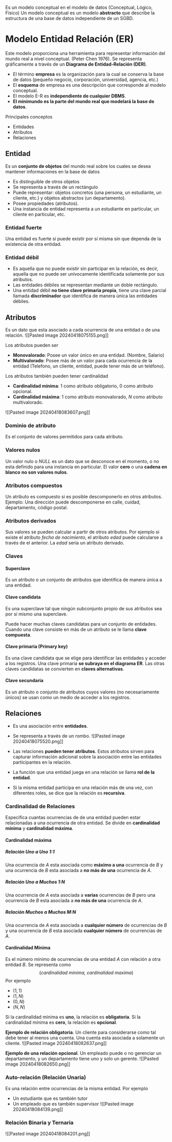 Es un modelo conceptual en el modelo de datos (Conceptual, Lógico, Físico)
Un modelo conceptual es un modelo **abstracto** que describe la estructura de una base de datos independiente de un SGBD.

# Modelo Entidad Relación (ER)
Este modelo proporciona una herramienta para representar información del mundo real a nivel conceptual. (Peter Chen 1976).
Se representa gráficamente a través de un **Diagrama de Entidad-Relación (DER)**.

- El término **empresa** es la organización para la cual se conserva la base de datos (pequeño negocio, corporación, universidad, agencia, etc.)
- El **esquema** de empresa es una descripción que corresponde al modelo conceptual.
- El modelo E-R es **independiente de cualquier DBMS**.
- **El minimundo es la parte del mundo real que modelará la base de datos**.

Principales conceptos
- Entidades
- Atributos
- Relaciones

## Entidad

Es un **conjunto de objetos** del mundo real sobre los cuales se desea mantener informaciones en la base de datos
- Es distinguible de otros objetos
- Se representa a través de un rectángulo
- Puede representar: objetos concretos (una persona, un estudiante, un cliente, etc.) y objetos abstractos (un departamento).
- Posee propiedades (atributos).
- Una instancia de entidad representa a un estudiante en particular, un cliente en particular, etc.


### Entidad fuerte
Una entidad es fuerte si puede existir por sí misma sin que dependa de la existencia de otra entidad.

### Entidad débil
- Es aquella que no puede existir sin participar en la relación, es decir, aquella que no puede ser unívocamente identificada solamente por sus atributos.
- Las entidades débiles se representan mediante un doble rectángulo.
- Una entidad débil **no tiene clave primaria propia**, tiene una clave parcial llamada **discriminador** que identifica de manera única las entidades débiles.

## Atributos
Es un dato que esta asociado a cada ocurrencia de una entidad o de una relación.
![[Pasted image 20240418075155.png]]



Los atributos pueden ser
- **Monovalorado**: Posee un valor único en una entidad. (Nombre, Salario)
- **Multivalorado**: Posee más de un valor para cada ocurrencia de la entidad (Telefono, un cliente, entidad, puede tener más de un teléfono).

Los atributos también pueden tener cardinalidad
- **Cardinalidad mínima**: $1$ como atributo obligatorio, $0$ como atributo opcional.
- **Cardinalidad máxima**: $1$ como atributo monovalorado, $N$ como atributo multivalorado.

![[Pasted image 20240418083607.png]]

### Dominio de atributo
Es el conjunto de valores permitidos para cada atributo.

### Valores nulos
Un valor nulo o *NULL* es un dato que se desconoce en el momento, o no esta definido para una instancia en particular. El valor **cero** o una **cadena en blanco** **no son valores nulos**.

### Atributos compuestos
Un atributo es compuesto si es posible descomponerlo en otros atributos. Ejemplo: Una dirección puede descomponerse en calle, cuidad, departamento, código postal.

### Atributos derivados
Sus valores se pueden calcular a partir de otros atributos. Por ejemplo si existe el atributo *fecha de nacimiento*, el atributo *edad* puede calcularse a través de el anterior. La *edad* sería un atributo derivado.

### Claves

#### Superclave
Es un atributo o un conjunto de atributos que identifica de manera única a una entidad.

#### Clave candidata
Es una superclave tal que ningún subconjunto propio de sus atributos sea por sí mismo una  superclave.

Puede hacer muchas claves candidatas para un conjunto de entidades. Cuando una clave consiste en más de un atributo se le llama **clave compuesta**.

#### Clave primaria (Primary key)
Es una clave candidata que se elige para identificar las entidades y acceder a los registros. Una clave primaria **se subraya en el diagrama ER**. Las otras claves candidatas se convierten en **claves alternativas**.

#### Clave secundaria
Es un atributo o conjunto de atributos cuyos valores (no necesariamente únicos) se usan como un medio de acceder a los registros.

## Relaciones
- Es una asociación entre **entidades**.
- Se representa a través de un rombo.
![[Pasted image 20240418075520.png]]

- Las relaciones **pueden tener atributos**. Estos atributos sirven para capturar información adicional sobre la asociación entre las entidades participantes en la relación.
- La función que una entidad juega en una relación se llama **rol de la entidad**.
- Si la misma entidad participa en una relación más de una vez, con diferentes roles, se dice que la relación es **recursiva**.

### Cardinalidad de Relaciones
Especifica cuantas ocurrencias de de una entidad pueden estar relacionadas a una ocurrencia de otra entidad. Se divide en **cardinalidad mínima** y **cardinalidad máxima**.
#### Cardinalidad máxima
##### Relación Uno a Uno 1:1
Una ocurrencia de $A$ esta asociada como **máximo a una** ocurrencia de $B$ y una ocurrencia de $B$ esta asociada a **no más de una** ocurrencia de $A$.
##### Relación Uno a Muchos 1:N
Una ocurrencia de $A$ esta asociada  a **varias** ocurrencias de $B$ pero una ocurrencia de $B$ esta asociada a **no más de una** ocurrencia de $A$.
##### Relación Muchos a Muchos M:N
Una ocurrencia de $A$ esta asociada a **cualquier número** de ocurrencias de $B$ y una ocurrencia de $B$ esta asociada **cualquier número** de ocurrencias de $A$.

#### Cardinalidad Mínima
Es el número mínimo de ocurrencias de una entidad $A$ con relación a otra entidad $B$. Se representa como 
$$ (\textit{cardinalidad minima, cardinalidad maxima}) $$
Por ejemplo
- $(1, 1)$
- $(1, N)$
- $(0, N)$
- $(N, N)$

Si la cardinalidad mínima es **uno**, la relación es **obligatoria**.
Si la cardinalidad mínima es **cero**, la relación es **opcional**.

**Ejemplo de relación obligatoria**. Un cliente para considerarse como tal debe tener al menos una cuenta. Una cuenta esta asociada a solamente un cliente.
![[Pasted image 20240418082637.png]]

**Ejemplo de una relación opcional**. Un empleado puede o no gerenciar un departamento, y un departamento tiene uno y solo un gerente.
![[Pasted image 20240418082650.png]]

### Auto-relación (Relación Unaria)
Es una relación entre ocurrencias de la misma entidad. Por ejemplo
- Un estudiante que es también tutor
- Un empleado que es también supervisor
![[Pasted image 20240418084139.png]]

### Relación Binaria y Ternaria
![[Pasted image 20240418084201.png]]
